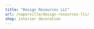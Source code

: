 ```yaml
---
title: "Design Resources LLC"
url: /naperville/design-resources-llc/
shop: interior decoration
---
```

